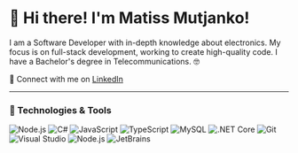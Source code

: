 # 👋 Hi there! I'm Matiss Mutjanko!

I am a Software Developer with in-depth knowledge about electronics. My focus is on full-stack development, working to create high-quality code. I have a Bachelor's degree in Telecommunications. 🤓

🤝 Connect with me on [LinkedIn](https://www.linkedin.com/in/matissmutjanko/)

---

### 🚀 Technologies & Tools

![Node.js](https://img.shields.io/badge/Node.js-339933?style=flat-square&logo=node.js&logoColor=white)
![C#](https://img.shields.io/badge/C%23-239120?style=flat-square&logo=c-sharp&logoColor=white)
![JavaScript](https://img.shields.io/badge/JavaScript-F7DF1E?style=flat-square&logo=javascript&logoColor=black)
![TypeScript](https://img.shields.io/badge/TypeScript-007ACC?style=flat-square&logo=typescript&logoColor=white)
![MySQL](https://img.shields.io/badge/MySQL-4479A1?style=flat-square&logo=mysql&logoColor=white)
![.NET Core](https://img.shields.io/badge/.NET-512BD4?style=flat-square&logo=.net&logoColor=white)
![Git](https://img.shields.io/badge/Git-F05032?style=flat-square&logo=git&logoColor=white)
![Visual Studio](https://img.shields.io/badge/Visual%20Studio-5C2D91?style=flat-square&logo=visual-studio&logoColor=white)
![Node.js](https://img.shields.io/badge/Node.js-339933?style=flat-square&logo=node.js&logoColor=white)
![JetBrains](https://img.shields.io/badge/JetBrains-000000?style=flat-square&logo=jetbrains&logoColor=white)

